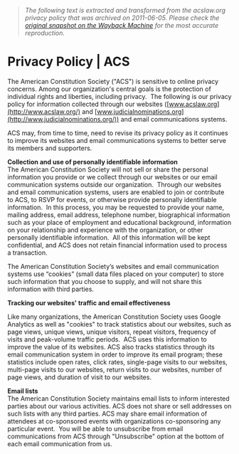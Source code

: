 > *The following text is extracted and transformed from the acslaw.org privacy policy that was archived on 2011-06-05. Please check the [original snapshot on the Wayback Machine](https://web.archive.org/web/20110605234115id_/http%3A//www.acslaw.org/about/privacy-policy) for the most accurate reproduction.*

# Privacy Policy | ACS

The American Constitution Society ("ACS") is sensitive to online privacy concerns. Among our organization's central goals is the protection of individual rights and liberties, including privacy.  The following is our privacy policy for information collected through our websites ([www.acslaw.org](http://www.acslaw.org/) and [www.judicialnominations.org](http://www.judicialnominations.org/)) and email communications systems.

ACS may, from time to time, need to revise its privacy policy as it continues to improve its websites and email communications systems to better serve its members and supporters.

**Collection and use of personally identifiable information**  
The American Constitution Society will not sell or share the personal information you provide or we collect through our websites or our email communication systems outside our organization.  Through our websites and email communication systems, users are enabled to join or contribute to ACS, to RSVP for events, or otherwise provide personally identifiable information.  In this process, you may be requested to provide your name, mailing address, email address, telephone number, biographical information such as your place of employment and educational background, information on your relationship and experience with the organization, or other personally identifiable information.  All of this information will be kept confidential, and ACS does not retain financial information used to process a transaction.

The American Constitution Society’s websites and email communication systems use “cookies” (small data files placed on your computer) to store such information that you choose to supply, and will not share this information with third parties.

**Tracking our websites' traffic and email effectiveness**

Like many organizations, the American Constitution Society uses Google Analytics as well as "cookies" to track statistics about our websites, such as page views, unique views, unique visitors, repeat visitors, frequency of visits and peak-volume traffic periods.  ACS uses this information to improve the value of its websites. ACS also tracks statistics through its email communication system in order to improve its email program; these statistics include open rates, click rates, single-page visits to our websites, multi-page visits to our websites, return visits to our websites, number of page views, and duration of visit to our websites.

**Email lists**  
The American Constitution Society maintains email lists to inform interested parties about our various activities. ACS does not share or sell addresses on such lists with any third parties. ACS may share email information of attendees at co-sponsored events with organizations co-sponsoring any particular event.  You will be able to unsubscribe from email communications from ACS through "Unsubscribe" option at the bottom of each email communication from us.
